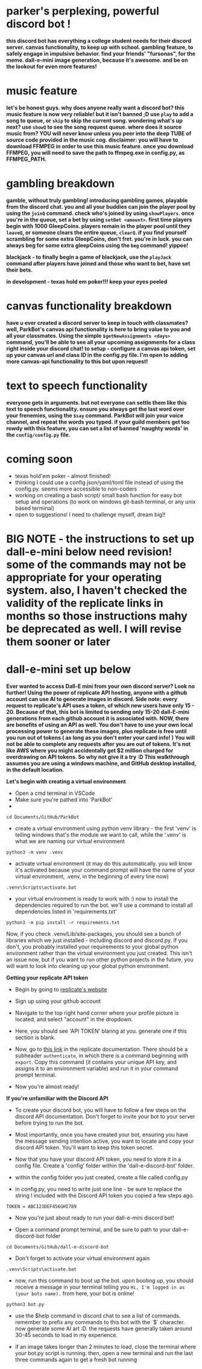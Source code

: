 # parker's perplexing, powerful discord bot !

**this discord bot has everything a college student needs for their discord server. canvas functionality, to keep up with school. gambling feature, to safely engage in impulsive behavior. find your friends' "fursonas", for the meme. dall-e-mini image generation, because it's awesome. and be on the lookout for even more features!**

# music feature
**let's be honest guys. why does anyone really want a discord bot? this music feature is now very reliable! but it isn't banned ;D use `play` to add a song to queue, or `skip` to skip the current song. wondering what's up next? use `showQ` to see the song request queue. where does it source music from? YOU will never know unless you peer into the deep TUBE of source code provided in the music cog. disclaimer: you will have to download FFMPEG in order to use this music feature. once you download FFMPEG, you will need to save the path to ffmpeg.exe in config.py, as FFMPEG_PATH.**

# gambling breakdown
**gamble, without truly gambling! introducing gambling games, playable from the discord chat. you and all your buddies can join the player pool by using the `joinQ` command. check who's joined by using `showPlayers`. once you're in the queue, set a bet by using  `setBet <amount>`. first time players begin with 1000 GleepCoins. players remain in the player pool until they `leaveQ`, or someone clears the entire queue, `clearQ`. if you find yourself scrambling for some extra GleepCoins, don't fret. you're in luck. you can always beg for some extra gleepCoins using the `beg` command! yippee!**

**blackjack - to finally begin a game of blackjack, use the `playJack` command after players have joined and those who want to bet, have set their bets.**

**in development - texas hold em poker!!! keep your eyes peeled**

# canvas functionality breakdown
**have u ever created a discord server to keep in touch with classmates? well, ParkBot's canvas api functionality is here to bring value to you and all your classmates. Using the simple ```$getNewAssignments <days>``` command, you'll be able to see all your upcoming assignments for a class right inside your discord chat! to setup - configure a canvas api token, set up your canvas url and class ID in the config.py file. I'm open to adding more canvas-api functionality to this bot upon request!**

# text to speech functionality
**everyone gets in arguments. but not everyone can settle them like this text to speech functionality. ensure you always get the last word over your frenemies, using the `$say` command. ParkBot will join your voice channel, and repeat the words you typed. if your guild members get too rowdy with this feature, you can set a list of banned 'naughty words' in the `config/config.py` file.**

# coming soon
* texas hold'em poker - almost finished!
* thinking I could use a config json/yaml/toml file instead of using the config.py. seems more accessible to non-coders
* working on creating a bash script/ small bash function for easy bot setup and operations (to work on windows git-bash terminal, or any unix based terminal)
* open to suggestions! I need to challenge myself, dream big!!

# BIG NOTE - the instructions to set up dall-e-mini below need revision! some of the commands may not be appropriate for your operating system. also, I haven't checked the validity of the replicate links in months so those instructions mahy be deprecated as well. I will revise them sooner or later

# dall-e-mini set up below

**Ever wanted to access Dall-E mini from your own discord server? Look no further! Using the power of replicate API hosting, anyone with a github account can use AI to generate images in discord. Side note: every request to replicate's API uses a token, of which new users have only 15 - 20. Because of that, this bot is limited to sending only 15-20 dall-E-mini generations from each github account it is associated with. NOW, there are benefits of using an API as well. You don't have to use your own local processing power to generate these images, plus replicate is free until you run out of tokens ( as long as you don't enter your card info! ) You will not be able to complete any requests after you are out of tokens. It's not like AWS where you might accidentally get $2 million charged for overdrawing on API tokens. So why not give it a try :D This walkthrough assumes you are using a windows machine, and GitHub desktop installed, in the default location.**

**Let's begin with creating a virtual environment**
* Open a cmd terminal in VSCode
* Make sure you're pathed into 'ParkBot'
* 
```cd Documents/GitHub/ParkBot```

* create a virtual environment using python venv library - the first 'venv' is telling windows that's the module we want to call, while the '.venv' is what we are naming our virtual environment

```python3 -m venv .venv```
* activate virtual environment (it may do this automatically. you will know it's activated because your command prompt will have the name of your virtual environment, .venv, in the beginning of every line now)

```.venv\Scripts\activate.bat```

* your virtual environment is ready to work with :) now to install the dependencies required to run the bot. we'll use a command to install all dependencies listed in 'requirements.txt'  

```python3 -m pip install -r requirements.txt```  

Now, if you check .venv/Lib/site-packages, you should see a bunch of libraries which we just installed - including discord and discord.py. If you don't, you probably installed your requirements to your global python environment rather than the virtual environment you just created. This isn't an issue now, but if you want to run other python projects in the future, you will want to look into cleaning up your global python environment. 

**Getting your replicate API token**
* Begin by going to [replicate's website](https://www.replicate.com)

* Sign up using your github account

* Navigate to the top right hand corner where your profile picture is located, and select "account" in the dropdown. 

* Here, you should see 'API TOKEN' blaring at you. generate one if this section is blank.

* Now, go to [this link](https://replicate.com/docs/get-started/python) in the replicate documentation. There should be a subheader `authenticate`, in which there is a command beginning with `export`. Copy this command (it contains your unique API key, and assigns it to an environment variable) and run it in your command prompt terminal. 

* Now you're almost ready!

**If you're unfamiliar with the Discord API**

* To create your discord bot, you will have to follow a few steps on the discord API documentation. Don't forget to invite your bot to your server before trying to run the bot. 

* Most importantly, once you have created your bot, ensuring you have the message sending intention active, you want to locate and copy your discord API token. You'll want to keep this token secret.

* Now that you have your discord API token, you need to store it in a config file. Create a 'config' folder within the 'dall-e-discord-bot' folder. 

* within the config folder you just created, create a file called config.py

* in config.py, you need to write just one line - be sure to replace the string I included with the Discord API token you copied a few steps ago. 

```TOKEN = ABC123DEF456GHI789```

* Now you're just about ready to run your dall-e-mini discord bot!

* Open a command prompt terminal, and be sure to path to your dall-e-discord-bot folder

```cd Documents/GitHub/dall-e-discord-bot```
* Don't forget to activate your virtual environment again

```.venv\Scripts\activate.bat```

* now, run this command to boot up the bot. upon booting up, you should receive a message in your terminal telling you `Hi, I'm logged in as (your bots name).` from here, your bot is online!

```python3 bot.py```

* use the $help command in discord chat to see a list of commands. remember to prefix any commands to this bot with the `$` character. now generate some AI art :D. the requests have generally taken around 30-45 seconds to load in my experience. 

* if an image takes longer than 2 minutes to load, close the terminal where your bot.py script is running. then, open a new terminal and run the last three commands again to get a fresh bot running
